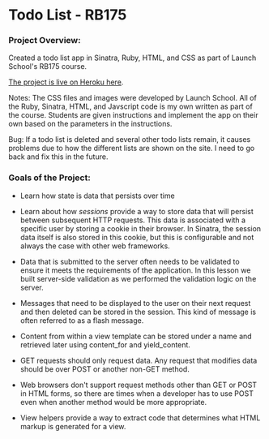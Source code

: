 # Todo List - RB175

### Project Overview:

Created a todo list app in Sinatra, Ruby, HTML, and CSS as part of Launch School's RB175 course. 

[The project is live on Heroku here](https://vast-gorge-88966.herokuapp.com). 

Notes: The CSS files and images were developed by Launch School. All of the Ruby, Sinatra, HTML, and Javscript code is my own written as part of the course. Students are given instructions and implement the app on their own based on the parameters in the instructions.

Bug: If a todo list is deleted and several other todo lists remain, it causes problems due to how the different lists are shown on the site. I need to go back and fix this in the future.

### Goals of the Project:

* Learn how state is data that persists over time

* Learn about how *sessions* provide a way to store data that will persist between subsequent HTTP requests. This data is associated with a specific user by storing a cookie in their browser. In Sinatra, the session data itself is also stored in this cookie, but this is configurable and not always the case with other web frameworks.

* Data that is submitted to the server often needs to be validated to ensure it meets the requirements of the application. In this lesson we built server-side validation as we performed the validation logic on the server.

* Messages that need to be displayed to the user on their next request and then deleted can be stored in the session. This kind of message is often referred to as a flash message.

* Content from within a view template can be stored under a name and retrieved later using content_for and yield_content.

* GET requests should only request data. Any request that modifies data should be over POST or another non-GET method.

* Web browsers don't support request methods other than GET or POST in HTML forms, so there are times when a developer has to use POST even when another method would be more appropriate.

* View helpers provide a way to extract code that determines what HTML markup is generated for a view.
